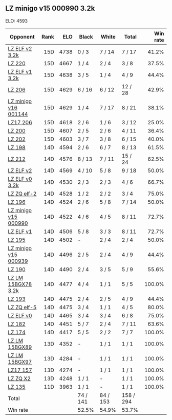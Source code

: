 ## LZ minigo v15 000990 3.2k ##

ELO: 4593

Opponent | Rank | ELO | Black | White | Total | Win rate
---------|-----:|----:|-------|-------|-------|-------:
[LZ ELF v2 3.2k](LZ%20ELF%20v2%203.2k.md) | 15D | 4738 | 0 / 3 | 7 / 14 | 7 / 17 | 41.2%
[LZ 220](LZ%20220.md) | 15D | 4667 | 1 / 4 | 2 / 4 | 3 / 8 | 37.5%
[LZ ELF v1 3.2k](LZ%20ELF%20v1%203.2k.md) | 15D | 4638 | 3 / 5 | 1 / 4 | 4 / 9 | 44.4%
[LZ 206](LZ%20206.md) | 15D | 4629 | 6 / 16 | 6 / 12 | 12 / 28 | 42.9%
[LZ minigo v16 001144](LZ%20minigo%20v16%20001144.md) | 15D | 4629 | 1 / 4 | 7 / 17 | 8 / 21 | 38.1%
[LZ17 206](LZ17%20206.md) | 15D | 4618 | 2 / 6 | 1 / 6 | 3 / 12 | 25.0%
[LZ 200](LZ%20200.md) | 15D | 4607 | 2 / 5 | 2 / 6 | 4 / 11 | 36.4%
[LZ 202](LZ%20202.md) | 15D | 4603 | 3 / 7 | 3 / 8 | 6 / 15 | 40.0%
[LZ 198](LZ%20198.md) | 14D | 4594 | 2 / 6 | 6 / 7 | 8 / 13 | 61.5%
[LZ 212](LZ%20212.md) | 14D | 4576 | 8 / 13 | 7 / 11 | 15 / 24 | 62.5%
[LZ ELF v2](LZ%20ELF%20v2.md) | 14D | 4569 | 4 / 10 | 5 / 8 | 9 / 18 | 50.0%
[LZ ELF v0 3.2k](LZ%20ELF%20v0%203.2k.md) | 14D | 4530 | 2 / 3 | 2 / 3 | 4 / 6 | 66.7%
[LZ ZQ elf-2](LZ%20ZQ%20elf-2.md) | 14D | 4528 | 1 / 2 | 2 / 2 | 3 / 4 | 75.0%
[LZ 196](LZ%20196.md) | 14D | 4524 | 2 / 6 | 5 / 8 | 7 / 14 | 50.0%
[LZ minigo v15 000990](LZ%20minigo%20v15%20000990.md) | 14D | 4522 | 4 / 6 | 4 / 5 | 8 / 11 | 72.7%
[LZ ELF v1](LZ%20ELF%20v1.md) | 14D | 4506 | 5 / 8 | 3 / 3 | 8 / 11 | 72.7%
[LZ 195](LZ%20195.md) | 14D | 4502 | - | 2 / 4 | 2 / 4 | 50.0%
[LZ minigo v15 000939](LZ%20minigo%20v15%20000939.md) | 14D | 4496 | 2 / 5 | 2 / 4 | 4 / 9 | 44.4%
[LZ 190](LZ%20190.md) | 14D | 4490 | 2 / 4 | 3 / 5 | 5 / 9 | 55.6%
[LZ LM 15BGX78 3.2k](LZ%20LM%2015BGX78%203.2k.md) | 14D | 4477 | 4 / 4 | 1 / 1 | 5 / 5 | 100.0%
[LZ 193](LZ%20193.md) | 14D | 4475 | 2 / 4 | 2 / 5 | 4 / 9 | 44.4%
[LZ ZQ elf-5](LZ%20ZQ%20elf-5.md) | 14D | 4475 | 3 / 4 | 1 / 1 | 4 / 5 | 80.0%
[LZ ELF v0](LZ%20ELF%20v0.md) | 14D | 4465 | 3 / 4 | 3 / 4 | 6 / 8 | 75.0%
[LZ 182](LZ%20182.md) | 14D | 4451 | 5 / 7 | 2 / 4 | 7 / 11 | 63.6%
[LZ 174](LZ%20174.md) | 14D | 4417 | 5 / 5 | 2 / 2 | 7 / 7 | 100.0%
[LZ LM 15BGX89](LZ%20LM%2015BGX89.md) | 13D | 4352 | - | 1 / 1 | 1 / 1 | 100.0%
[LZ LM 15BGX97](LZ%20LM%2015BGX97.md) | 13D | 4284 | - | 1 / 1 | 1 / 1 | 100.0%
[LZ17 157](LZ17%20157.md) | 13D | 4274 | - | 1 / 1 | 1 / 1 | 100.0%
[LZ ZQ X2](LZ%20ZQ%20X2.md) | 13D | 4248 | 1 / 1 | - | 1 / 1 | 100.0%
[LZ 135](LZ%20135.md) | 11D | 3963 | 1 / 1 | - | 1 / 1 | 100.0%
Total | | | 74 / 141 | 84 / 153 | 158 / 294 | 
Win rate| | | 52.5% | 54.9% | 53.7% | 

